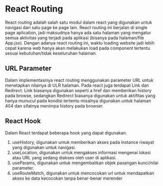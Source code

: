 # React Routing

React routing adalah salah satu modul dalam react yang digunakan untuk navigasi dari satu page ke page lain. React routing ini berjalan di single page aplication, jadi maksudnya hanya ada satu halaman yang mengatur semua aktivitas yang terjadi pada aplikasi (bisanya pada halaman/file App.jsx). Dengan adanya react routing ini, waktu loading website jadi lebih cepat karena web hanya akan melakukan load pada component tertentu sesuai kebutuhan/tidak keseluruhan halaman.

## URL Parameter

Dalam implementasinya react routing menggunakan parameter URL untuk menetapkan nilainya di ULR halaman. Pada react juga terdapat Link dan Redirect. Link biasanya digunakan seperti a href dan memberikan history pada browse, sedangkan Redirect biasanya digunakan untuk aktifitas yang hanya munucul pada kondisi tertentu misalnya digunakan untuk halaman 404 dan sifatnya menimpa history pada browser.

## React Hook

Dalam React terdapat beberapa hook yang dapat digunakan.

1. useHistory, digunakan untuk memberikan akses pada instance riwayat yang digunakan untuk navigasi.
2. useLocation, digunakan untuk mengakses informasi mengenai lokasi atau URL yang sedang diakses oleh user di aplikasi.
3. useParams, digunakan untuk mengembalikan objek pasangan kunci/nilai parameter.
4. useRouteMatch, digunakan untuk mencocokan url untuk mendapatkan akses ke data kecocokan tanpa benar-benar merender
